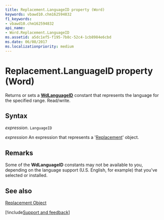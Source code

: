 ```yaml
---
title: Replacement.LanguageID property (Word)
keywords: vbawd10.chm162594832
f1_keywords:
- vbawd10.chm162594832
api_name:
- Word.Replacement.LanguageID
ms.assetid: a5dc1ef5-f195-7b8c-52c4-1cb8984e6cbd
ms.date: 06/08/2017
ms.localizationpriority: medium
---
```



# Replacement.LanguageID property (Word)

Returns or sets a **[WdLanguageID](Word.WdLanguageID.md)** constant that represents the language for the specified range. Read/write.


## Syntax

_expression_. `LanguageID`

 _expression_ An expression that represents a '[Replacement](Word.Replacement.md)' object.


## Remarks

Some of the **WdLanguageID** constants may not be available to you, depending on the language support (U.S. English, for example) that you've selected or installed.


## See also


[Replacement Object](Word.Replacement.md)

[!include[Support and feedback](~/includes/feedback-boilerplate.md)]